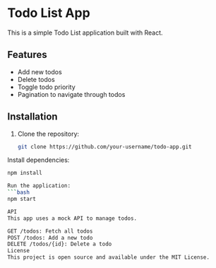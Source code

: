 # Todo List App

This is a simple Todo List application built with React.

## Features

- Add new todos
- Delete todos
- Toggle todo priority
- Pagination to navigate through todos

## Installation

1. Clone the repository:

   ```bash
   git clone https://github.com/your-username/todo-app.git
Install dependencies:
```bash  
npm install

Run the application:
```bash
npm start

API
This app uses a mock API to manage todos.

GET /todos: Fetch all todos
POST /todos: Add a new todo
DELETE /todos/{id}: Delete a todo
License
This project is open source and available under the MIT License.
